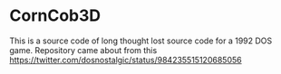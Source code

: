 # CornCob3D

This is a source code of long thought lost source code for a 1992 DOS game.
Repository came about from this https://twitter.com/dosnostalgic/status/984235515120685056
